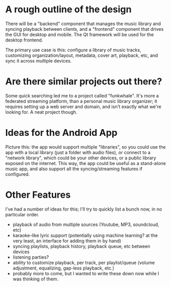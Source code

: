 # A rough outline of the design
There will be a "backend" component that manages the music library and syncing playback between clients, and a "frontend" component that drives the GUI for desktop and mobile. The Qt framework will be used for the desktop frontend.

The primary use case is this: configure a library of music tracks, customizing organization/layout, metadata, cover art, playback, etc, and sync it across multiple devices.



# Are there similar projects out there?
Some quick searching led me to a project called "funkwhale". It's more a federated streaming platform, than a personal music library organizer; it requires setting up a web server and domain, and isn't exactly what we're looking for. A neat project though.



# Ideas for the Android App
Picture this: the app would support multiple "libraries", so you could use the app with a local library (just a folder with audio files), or connect to a "network library", which could be your other devices, or a public library exposed on the internet. This way, the app could be useful as a stand-alone music app, and also support all the syncing/streaming features if configured.



# Other Features
I've had a number of ideas for this; I'll try to quickly list a bunch now, in no particular order.
- playback of audio from multiple sources (Youtube, MP3, soundcloud, etc)
- karaoke-like lyric support (potentially using machine learning? at the very least, an interface for adding them in by hand)
- syncing playlists, playback history, playback queue, etc between devices
- listening parties?
- ability to customize playback, per track, per playlist/queue (volume adjustment, equalizing, gap-less playback, etc.)
- probably more to come, but I wanted to write these down now while I was thinking of them.

